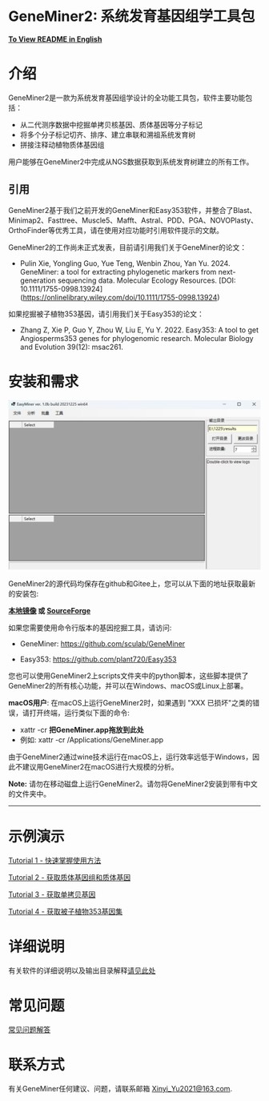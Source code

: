# GeneMiner2: 系统发育基因组学工具包
**[To View README in English](README.md)**

# 介绍
GeneMiner2是一款为系统发育基因组学设计的全功能工具包，软件主要功能包括：
- 从二代测序数据中挖掘单拷贝核基因、质体基因等分子标记
- 将多个分子标记切齐、排序、建立串联和溯祖系统发育树
- 拼接注释动植物质体基因组

用户能够在GeneMiner2中完成从NGS数据获取到系统发育树建立的所有工作。

## 引用
GeneMiner2基于我们之前开发的GeneMiner和Easy353软件，并整合了Blast、Minimap2、Fasttree、Muscle5、Mafft、Astral、PDD、PGA、NOVOPlasty、OrthoFinder等优秀工具，请在使用对应功能时引用软件提示的文献。

GeneMiner2的工作尚未正式发表，目前请引用我们关于GeneMiner的论文：
- Pulin Xie, Yongling Guo, Yue Teng, Wenbin Zhou, Yan Yu. 2024. GeneMiner: a tool for extracting phylogenetic markers from next-generation sequencing data. Molecular Ecology Resources. [DOI: 10.1111/1755-0998.13924] (https://onlinelibrary.wiley.com/doi/10.1111/1755-0998.13924)

如果挖掘被子植物353基因，请引用我们关于Easy353的论文：
- Zhang Z, Xie P, Guo Y, Zhou W, Liu E, Yu Y. 2022. Easy353: A tool to get Angiosperms353 genes for phylogenomic research. Molecular Biology and Evolution 39(12): msac261.

# 安装和需求

![](images/main_page_chin.jpg)

GeneMiner2的源代码均保存在github和Gitee上，您可以从下面的地址获取最新的安装包: 

**[本地镜像](http://life-bioinfo.tpddns.cn:8445/database/app/GeneMiner/) 或 [SourceForge](https://sourceforge.net/projects/geneminer/files/)**

如果您需要使用命令行版本的基因挖掘工具，请访问: 

- GeneMiner: https://github.com/sculab/GeneMiner

- Easy353: https://github.com/plant720/Easy353

您也可以使用GeneMiner2上scripts文件夹中的python脚本，这些脚本提供了GeneMiner2的所有核心功能，并可以在Windows、macOS或Linux上部署。

**macOS用户**: 在macOS上运行GeneMiner2时，如果遇到 "XXX 已损坏"之类的错误，请打开终端，运行类似下面的命令:
- xattr -cr **把GeneMiner.app拖放到此处**
- 例如: xattr -cr /Applications/GeneMiner.app

由于GeneMiner2通过wine技术运行在macOS上，运行效率远低于Windows，因此不建议用GeneMiner2在macOS进行大规模的分析。

**Note:** 请勿在移动磁盘上运行GeneMiner2。请勿将GeneMiner2安装到带有中文的文件夹中。

---


# 示例演示

[Tutorial 1 - 快速掌握使用方法](/DEMO/DEMO1/DEMO1.md)


[Tutorial 2 - 获取质体基因组和质体基因](/DEMO/DEMO2/DEMO2.md)

  
[Tutorial 3 - 获取单拷贝基因](DEMO/DEMO3/DEMO3.md)


[Tutorial 4 - 获取被子植物353基因集](DEMO/DEMO4/DEMO4.md)


# 详细说明

有关软件的详细说明以及输出目录解释[请见此处](manual/ZH_CN/readme_more.md)


# 常见问题
[常见问题解答](manual/ZH_CN/FAQ.md)


# 联系方式
有关GeneMiner任何建议、问题，请联系邮箱
Xinyi_Yu2021@163.com.